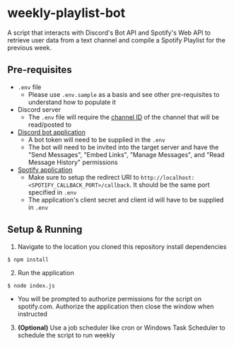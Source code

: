 # weekly-playlist-bot
A script that interacts with Discord's Bot API and Spotify's Web API to retrieve user data from a text channel and compile a Spotify Playlist for the previous week.

## Pre-requisites
* `.env` file
    * Please use `.env.sample` as a basis and see other pre-requisites to understand how to populate it
* Discord server
    * The `.env` file will require the [channel ID](https://support.discord.com/hc/en-us/articles/206346498-Where-can-I-find-my-User-Server-Message-ID-) of the channel that will be read/posted to
* [Discord bot application](https://discord.com/developers/applications)
    * A bot token will need to be supplied in the `.env`
    * The bot will need to be invited into the target server and have the "Send Messages", "Embed Links", "Manage Messages", and "Read Message History" permissions
* [Spotify application](https://developer.spotify.com/dashboard/applications)
    * Make sure to setup the redirect URI to `http://localhost:<SPOTIFY_CALLBACK_PORT>/callback`. It should be the same port specified in `.env`
    * The application's client secret and client id will have to be supplied in `.env`


## Setup & Running
1. Navigate to the location you cloned this repository install dependencies
```
$ npm install
```
2. Run the application
```
$ node index.js
```
* You will be prompted to authorize permissions for the script on spotify.com. Authorize the application then close the window when instructed
3. **(Optional)** Use a job scheduler like cron or Windows Task Scheduler to schedule the script to run weekly